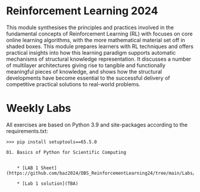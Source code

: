 Reinforcement Learning 2024
=======================================

This module synthesises the principles and practices involved in the fundamental concepts of
Reinforcement Learning (RL) with focuses on core online learning algorithms, with the more mathematical
material set off in shaded boxes. This module prepares learners with RL techniques and offers practical
insights into how this learning paradigm supports automatic mechanisms of structural knowledge
representation. It discusses a number of multilayer architectures giving rise to tangible and functionally
meaningful pieces of knowledge, and shows how the structural developments have become essential to
the successful delivery of competitive practical solutions to real-world problems.
 


# Weekly Labs
All exercises are based on Python 3.9 and site-packages according to the requirements.txt:
```
>>> pip install setuptools==65.5.0

01. Basics of Python for Scientific Computing 
    
 
    * [LAB 1 Sheet](https://github.com/baz2024/DBS_ReinforcementLearning24/tree/main/Labs/Lab1)

    * [Lab 1 solution](TBA) 
 
 

